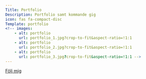 ```yaml
---
Title: Portfolio  
Description: Portfolio samt kommande gig
icon: fas fa-compact-disc
Template: portfolio
<!-- images:
    - alt: portfolio
      url: portfolio_1.jpg?crop-to-fit&aspect-ratio=!1:1
    - alt: portfolio
      url: portfolio_2.jpg?crop-to-fit&aspect-ratio=!1:1
    - alt: portfolio
      url: portfolio_3.jpg?crop-to-fit&aspect-ratio=!1:1 -->
---
```




<div class="indexpage">
    <a href="#bottom">Följ mig  
    <i class="fas fa-chevron-down"></i>
    </a>
</div>
